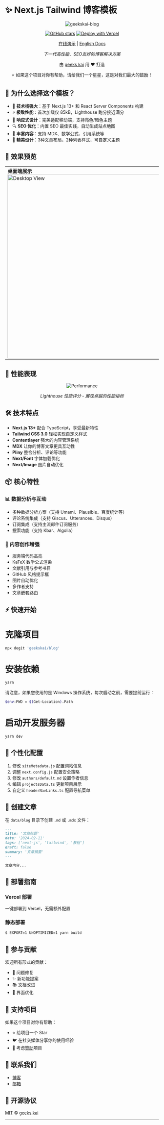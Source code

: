# ✨ Next.js Tailwind 博客模板

<div align="center">

![geekskai-blog](/public/static/images/geekskai-blog.png)

[![GitHub stars](https://img.shields.io/github/stars/geekskai/blog.svg?style=social&label=Stars)](https://github.com/geekskai/blog)
[![Deploy with Vercel](https://vercel.com/button)](https://vercel.com/new/git/external?repository-url=https://github.com/geekskai/blog)

[在线演示](https://www.geekskai.com/) | [English Docs](https://github.com/geekskai/blog/blob/main/README.md)

*下一代高性能、SEO友好的博客解决方案*

</div>

<div align="center">

由 [geeks kai](https://www.geekskai.com) 用 ❤️ 打造

⭐ 如果这个项目对你有帮助，请给我们一个星星，这是对我们最大的鼓励！

</div>

## 🎯 为什么选择这个模板？

- 🚀 **技术栈强大**：基于 Next.js 13+ 和 React Server Components 构建
- ⚡ **极致性能**：首次加载仅 85kB，Lighthouse 跑分接近满分
- 📱 **响应式设计**：完美适配移动端，支持亮色/暗色主题
- 🔍 **SEO 优化**：内置 SEO 最佳实践，自动生成站点地图
- 📝 **丰富内容**：支持 MDX、数学公式、引用系统等
- 🎨 **精美设计**：3种文章布局，2种列表样式，可自定义主题

## 💫 效果预览

<div align="center">
<table>
<tr>
<td>
<strong>桌面端展示</strong><br/>
<img src="/public/static/images/geekskai-blog-list.png" alt="Desktop View" width="600"/>
</td>
<td>
<strong>移动端展示</strong><br/>
<img src="/public/static/images/geekskai-blog-detail-mobile.png" alt="Mobile View" width="200"/>
</td>
</tr>
</table>
</div>

## 🚀 性能表现

<div align="center">

![Performance](/public/static/images/performance.png)

*Lighthouse 性能评分 - 展现卓越的性能指标*
</div>

## 🛠️ 技术特点

- **Next.js 13+** 配合 TypeScript，享受最新特性
- **Tailwind CSS 3.0** 轻松实现自定义样式
- **Contentlayer** 强大的内容管理系统
- **MDX** 让你的博客文章更具互动性
- **Pliny** 整合分析、评论等功能
- **Next/Font** 字体加载优化
- **Next/Image** 图片自动优化

## 📦 核心特性

### 📊 数据分析与互动
- 多种数据分析方案（支持 Umami、Plausible、百度统计等）
- 评论系统集成（支持 Giscus、Utterances、Disqus）
- 订阅集成（支持主流邮件订阅服务）
- 搜索功能（支持 Kbar、Algolia）

### 📝 内容创作增强
- 服务端代码高亮
- KaTeX 数学公式渲染
- 文献引用与参考书目
- GitHub 风格提示框
- 图片自动优化
- 多作者支持
- 文章嵌套路由

## ⚡ 快速开始

# 克隆项目
```bash
npx degit 'geekskai/blog'
```
# 安装依赖
```bash
yarn
```
请注意，如果您使用的是 Windows 操作系统，每次启动之前，需要提前运行：

```bash
$env:PWD = $(Get-Location).Path
```

# 启动开发服务器
```bash
yarn dev
```

## 🎨 个性化配置

1. 修改 `siteMetadata.js` 配置网站信息
2. 调整 `next.config.js` 配置安全策略
3. 修改 `authors/default.md` 设置作者信息
4. 编辑 `projectsData.ts` 更新项目展示
5. 自定义 `headerNavLinks.ts` 配置导航菜单

## 📝 创建文章

在 `data/blog` 目录下创建 `.md` 或 `.mdx` 文件：

```md
---
title: '文章标题'
date: '2024-02-11'
tags: ['next-js', 'tailwind', '教程']
draft: false
summary: '文章摘要'
---

文章内容...
```

## 🚀 部署指南

### Vercel 部署
一键部署到 Vercel，无需额外配置

### 静态部署
```bash
$ EXPORT=1 UNOPTIMIZED=1 yarn build
```

## 🤝 参与贡献

欢迎所有形式的贡献：
- 🐛 问题修复
- ✨ 新功能提案
- 📚 文档改进
- 🎨 界面优化

## 💖 支持项目

如果这个项目对你有帮助：

- ⭐ 给项目一个 Star
- 🐦 在社交媒体分享你的使用经验
- 💝 考虑[赞助](https://github.com/sponsors/geekskai)项目

## 📱 联系我们

- [博客](https://www.geekskai.com)
- [邮箱](geeks.kai@gmail.com)

## 📄 开源协议

[MIT](https://github.com/geekskai/blog/blob/main/LICENSE) © [geeks kai](https://www.geekskai.com)

---


